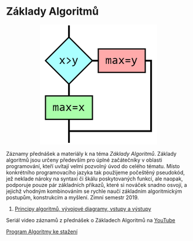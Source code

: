 # Základy Algoritmů

<p align="center">
<img src="https://github.com/PetrVobornik/prednasky/raw/master/Algoritmy/theme.png" alt="Algoritmy" width="320" />
</p>


Záznamy přednášek a materiály k na téma *Základy Algoritmů*.
Základy algoritmů jsou určeny především pro úplné začátečníky v oblasti programování, kteří uvítají velmi pozvolný úvod do celého tématu. Místo konkrétního programovacího jazyka tak použijeme počeštěný pseudokód, jež neklade nároky na syntaxi či škálu poskytovaných funkcí, ale naopak, podporuje pouze pár základních příkazů, které si nováček snadno osvojí, a jejichž vhodným kombinováním se rychle naučí základním algoritmickým postupům, konstrukcím a myšlení.
Zimní semestr 2019.

1. [Principy algoritmů, vývojové diagramy, vstupy a výstupy](https://github.com/PetrVobornik/prednasky/tree/master/Algoritmy/01-Principy)

Seriál video záznamů z přednášek o Základech Algoritmů na [YouTube](https://www.youtube.com/playlist?list=PLxTqV9i8bnb-BL7IhBCQ3qgXA0TRDg_JT)

[Program Algoritmy ke stažení](https://github.com/PetrVobornik/prednasky/tree/master/Algoritmy/Program/)